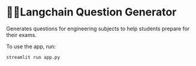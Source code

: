 # 🦜🔗Langchain Question Generator
Generates questions for engineering subjects to help students prepare for their exams.

To use the app, run:
```
streamlit run app.py
```
